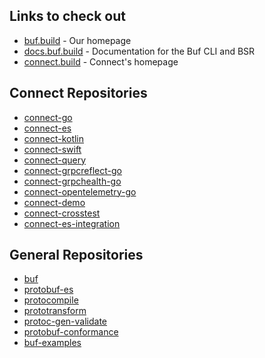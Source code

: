 ## Links to check out

- [buf.build](https://buf.build/) - Our homepage
- [docs.buf.build](https://docs.buf.build/) - Documentation for the Buf CLI and BSR
- [connect.build](https://connect.build/) - Connect's homepage

## Connect Repositories

- [connect-go](https://github.com/bufbuild/connect-go)
- [connect-es](https://github.com/bufbuild/connect-es)
- [connect-kotlin](https://github.com/bufbuild/connect-kotlin)
- [connect-swift](https://github.com/bufbuild/connect-swift)
- [connect-query](https://github.com/bufbuild/connect-query)
- [connect-grpcreflect-go](https://github.com/bufbuild/connect-grpcreflect-go)
- [connect-grpchealth-go](https://github.com/bufbuild/connect-grpchealth-go)
- [connect-opentelemetry-go](https://github.com/bufbuild/connect-opentelemetry-go)
- [connect-demo](https://github.com/bufbuild/connect-demo)
- [connect-crosstest](https://github.com/bufbuild/connect-crosstest)
- [connect-es-integration](https://github.com/bufbuild/connect-es-integration)

## General Repositories

- [buf](https://github.com/bufbuild/buf)
- [protobuf-es](https://github.com/bufbuild/protobuf-es)
- [protocompile](https://github.com/bufbuild/protocompile)
- [prototransform](https://github.com/bufbuild/prototransform)
- [protoc-gen-validate](https://github.com/bufbuild/protoc-gen-validate)
- [protobuf-conformance](https://github.com/bufbuild/protobuf-conformance)
- [buf-examples](https://github.com/bufbuild/buf-examples)

